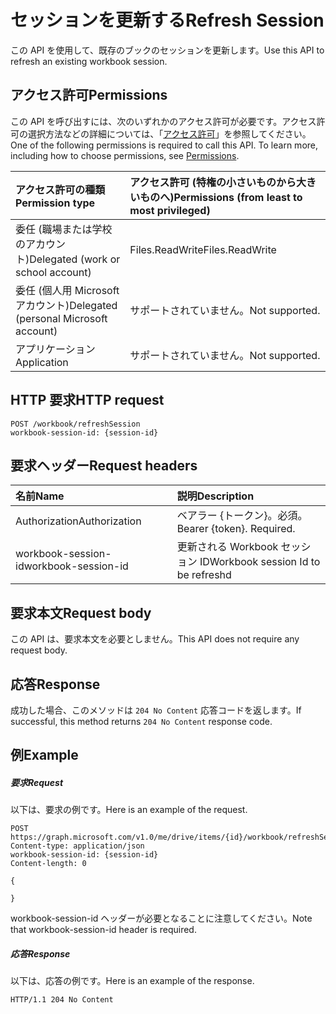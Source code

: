# <a name="refresh-session"></a><span data-ttu-id="458f0-101">セッションを更新する</span><span class="sxs-lookup"><span data-stu-id="458f0-101">Refresh Session</span></span>

<span data-ttu-id="458f0-102">この API を使用して、既存のブックのセッションを更新します。</span><span class="sxs-lookup"><span data-stu-id="458f0-102">Use this API to refresh an existing workbook session.</span></span> 

## <a name="permissions"></a><span data-ttu-id="458f0-103">アクセス許可</span><span class="sxs-lookup"><span data-stu-id="458f0-103">Permissions</span></span>
<span data-ttu-id="458f0-p101">この API を呼び出すには、次のいずれかのアクセス許可が必要です。アクセス許可の選択方法などの詳細については、「[アクセス許可](../../../concepts/permissions_reference.md)」を参照してください。</span><span class="sxs-lookup"><span data-stu-id="458f0-p101">One of the following permissions is required to call this API. To learn more, including how to choose permissions, see [Permissions](../../../concepts/permissions_reference.md).</span></span>

|<span data-ttu-id="458f0-106">アクセス許可の種類</span><span class="sxs-lookup"><span data-stu-id="458f0-106">Permission type</span></span>      | <span data-ttu-id="458f0-107">アクセス許可 (特権の小さいものから大きいものへ)</span><span class="sxs-lookup"><span data-stu-id="458f0-107">Permissions (from least to most privileged)</span></span>              |
|:--------------------|:---------------------------------------------------------|
|<span data-ttu-id="458f0-108">委任 (職場または学校のアカウント)</span><span class="sxs-lookup"><span data-stu-id="458f0-108">Delegated (work or school account)</span></span> | <span data-ttu-id="458f0-109">Files.ReadWrite</span><span class="sxs-lookup"><span data-stu-id="458f0-109">Files.ReadWrite</span></span>    |
|<span data-ttu-id="458f0-110">委任 (個人用 Microsoft アカウント)</span><span class="sxs-lookup"><span data-stu-id="458f0-110">Delegated (personal Microsoft account)</span></span> | <span data-ttu-id="458f0-111">サポートされていません。</span><span class="sxs-lookup"><span data-stu-id="458f0-111">Not supported.</span></span>    |
|<span data-ttu-id="458f0-112">アプリケーション</span><span class="sxs-lookup"><span data-stu-id="458f0-112">Application</span></span> | <span data-ttu-id="458f0-113">サポートされていません。</span><span class="sxs-lookup"><span data-stu-id="458f0-113">Not supported.</span></span> |

## <a name="http-request"></a><span data-ttu-id="458f0-114">HTTP 要求</span><span class="sxs-lookup"><span data-stu-id="458f0-114">HTTP request</span></span>
<!-- { "blockType": "ignored" } -->
```http
POST /workbook/refreshSession
workbook-session-id: {session-id}
```
## <a name="request-headers"></a><span data-ttu-id="458f0-115">要求ヘッダー</span><span class="sxs-lookup"><span data-stu-id="458f0-115">Request headers</span></span>
| <span data-ttu-id="458f0-116">名前</span><span class="sxs-lookup"><span data-stu-id="458f0-116">Name</span></span>       | <span data-ttu-id="458f0-117">説明</span><span class="sxs-lookup"><span data-stu-id="458f0-117">Description</span></span>|
|:---------------|:----------|
| <span data-ttu-id="458f0-118">Authorization</span><span class="sxs-lookup"><span data-stu-id="458f0-118">Authorization</span></span>  | <span data-ttu-id="458f0-p102">ベアラー {トークン}。必須。</span><span class="sxs-lookup"><span data-stu-id="458f0-p102">Bearer {token}. Required.</span></span> |
| <span data-ttu-id="458f0-121">workbook-session-id</span><span class="sxs-lookup"><span data-stu-id="458f0-121">workbook-session-id</span></span> | <span data-ttu-id="458f0-122">更新される Workbook セッション ID</span><span class="sxs-lookup"><span data-stu-id="458f0-122">Workbook session Id to be refreshd</span></span> |

## <a name="request-body"></a><span data-ttu-id="458f0-123">要求本文</span><span class="sxs-lookup"><span data-stu-id="458f0-123">Request body</span></span>
<span data-ttu-id="458f0-124">この API は、要求本文を必要としません。</span><span class="sxs-lookup"><span data-stu-id="458f0-124">This API does not require any request body.</span></span>

## <a name="response"></a><span data-ttu-id="458f0-125">応答</span><span class="sxs-lookup"><span data-stu-id="458f0-125">Response</span></span>

<span data-ttu-id="458f0-126">成功した場合、このメソッドは `204 No Content` 応答コードを返します。</span><span class="sxs-lookup"><span data-stu-id="458f0-126">If successful, this method returns `204 No Content` response code.</span></span>

## <a name="example"></a><span data-ttu-id="458f0-127">例</span><span class="sxs-lookup"><span data-stu-id="458f0-127">Example</span></span>
##### <a name="request"></a><span data-ttu-id="458f0-128">要求</span><span class="sxs-lookup"><span data-stu-id="458f0-128">Request</span></span>
<span data-ttu-id="458f0-129">以下は、要求の例です。</span><span class="sxs-lookup"><span data-stu-id="458f0-129">Here is an example of the request.</span></span>
<!-- {
  "blockType": "request",
  "name": "refresh_excel_session"
}-->
```http
POST https://graph.microsoft.com/v1.0/me/drive/items/{id}/workbook/refreshSession
Content-type: application/json
workbook-session-id: {session-id}
Content-length: 0

{

}
```

<span data-ttu-id="458f0-130">workbook-session-id ヘッダーが必要となることに注意してください。</span><span class="sxs-lookup"><span data-stu-id="458f0-130">Note that workbook-session-id header is required.</span></span> 


##### <a name="response"></a><span data-ttu-id="458f0-131">応答</span><span class="sxs-lookup"><span data-stu-id="458f0-131">Response</span></span>
<span data-ttu-id="458f0-132">以下は、応答の例です。</span><span class="sxs-lookup"><span data-stu-id="458f0-132">Here is an example of the response.</span></span> 

<!-- {
  "blockType": "response",
  "truncated": true
} -->
```http
HTTP/1.1 204 No Content
```
